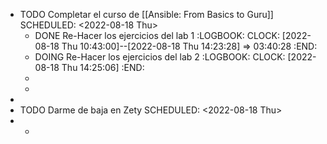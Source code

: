 - TODO Completar el curso de [[Ansible: From Basics to Guru]]
  SCHEDULED: <2022-08-18 Thu>
	- DONE Re-Hacer los ejercicios del lab 1
	  :LOGBOOK:
	  CLOCK: [2022-08-18 Thu 10:43:00]--[2022-08-18 Thu 14:23:28] =>  03:40:28
	  :END:
	- DOING Re-Hacer los ejercicios del lab 2
	  :LOGBOOK:
	  CLOCK: [2022-08-18 Thu 14:25:06]
	  :END:
	-
	-
-
- TODO Darme de baja en Zety
  SCHEDULED: <2022-08-18 Thu>
-
	-